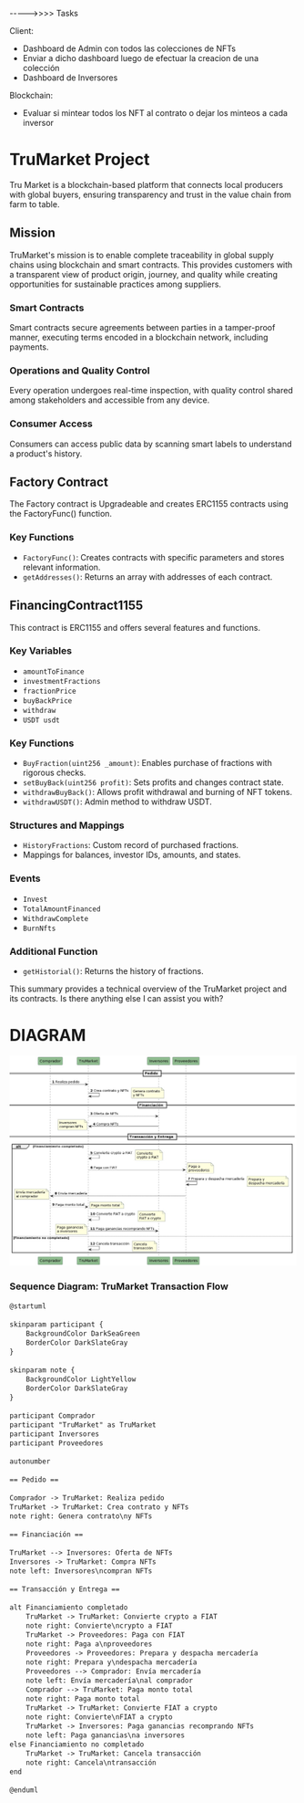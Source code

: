 ----->>>> Tasks

Client:
- Dashboard de Admin con todos las colecciones de NFTs
- Enviar a dicho dashboard luego de efectuar la creacion de una colección
- Dashboard de Inversores 

Blockchain:
- Evaluar si mintear todos los NFT al contrato o dejar los minteos a cada inversor


# TruMarket Project

Tru Market is a blockchain-based platform that connects local producers with global buyers, ensuring transparency and trust in the value chain from farm to table.

## Mission

TruMarket's mission is to enable complete traceability in global supply chains using blockchain and smart contracts. This provides customers with a transparent view of product origin, journey, and quality while creating opportunities for sustainable practices among suppliers.

### Smart Contracts

Smart contracts secure agreements between parties in a tamper-proof manner, executing terms encoded in a blockchain network, including payments.

### Operations and Quality Control

Every operation undergoes real-time inspection, with quality control shared among stakeholders and accessible from any device.

### Consumer Access

Consumers can access public data by scanning smart labels to understand a product's history.

## Factory Contract

The Factory contract is Upgradeable and creates ERC1155 contracts using the FactoryFunc() function.

### Key Functions

- `FactoryFunc()`: Creates contracts with specific parameters and stores relevant information.
- `getAddresses()`: Returns an array with addresses of each contract.

## FinancingContract1155

This contract is ERC1155 and offers several features and functions.

### Key Variables

- `amountToFinance`
- `investmentFractions`
- `fractionPrice`
- `buyBackPrice`
- `withdraw`
- `USDT usdt`

### Key Functions

- `BuyFraction(uint256 _amount)`: Enables purchase of fractions with rigorous checks.
- `setBuyBack(uint256 profit)`: Sets profits and changes contract state.
- `withdrawBuyBack()`: Allows profit withdrawal and burning of NFT tokens.
- `withdrawUSDT()`: Admin method to withdraw USDT.

### Structures and Mappings

- `HistoryFractions`: Custom record of purchased fractions.
- Mappings for balances, investor IDs, amounts, and states.

### Events

- `Invest`
- `TotalAmountFinanced`
- `WithdrawComplete`
- `BurnNfts`

### Additional Function

- `getHistorial()`: Returns the history of fractions.

This summary provides a technical overview of the TruMarket project and its contracts. Is there anything else I can assist you with?





# DIAGRAM

![Alt text](image.png)


### Sequence Diagram: TruMarket Transaction Flow

```plantuml
@startuml

skinparam participant {
    BackgroundColor DarkSeaGreen
    BorderColor DarkSlateGray
}

skinparam note {
    BackgroundColor LightYellow
    BorderColor DarkSlateGray
}

participant Comprador
participant "TruMarket" as TruMarket
participant Inversores
participant Proveedores

autonumber

== Pedido ==

Comprador -> TruMarket: Realiza pedido
TruMarket -> TruMarket: Crea contrato y NFTs
note right: Genera contrato\ny NFTs

== Financiación ==

TruMarket --> Inversores: Oferta de NFTs
Inversores -> TruMarket: Compra NFTs
note left: Inversores\ncompran NFTs

== Transacción y Entrega ==

alt Financiamiento completado
    TruMarket -> TruMarket: Convierte crypto a FIAT
    note right: Convierte\ncrypto a FIAT
    TruMarket -> Proveedores: Paga con FIAT
    note right: Paga a\nproveedores
    Proveedores -> Proveedores: Prepara y despacha mercadería
    note right: Prepara y\ndespacha mercadería
    Proveedores --> Comprador: Envía mercadería
    note left: Envía mercadería\nal comprador
    Comprador --> TruMarket: Paga monto total
    note right: Paga monto total
    TruMarket -> TruMarket: Convierte FIAT a crypto
    note right: Convierte\nFIAT a crypto
    TruMarket -> Inversores: Paga ganancias recomprando NFTs
    note left: Paga ganancias\na inversores
else Financiamiento no completado
    TruMarket -> TruMarket: Cancela transacción
    note right: Cancela\ntransacción
end

@enduml 

``` 



